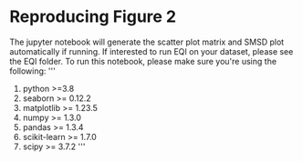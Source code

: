 # Reproducing Figure 2 

The jupyter notebook will generate the scatter plot matrix and SMSD plot automatically if running. 
If interested to run EQI on your dataset, please see the EQI folder. 
To run this notebook, please make sure you're using the following:
'''
  1. python >=3.8
  2. seaborn >= 0.12.2
  3. matplotlib >= 1.23.5
  4. numpy >= 1.3.0
  5. pandas >= 1.3.4
  6. scikit-learn >= 1.7.0
  7. scipy >= 3.7.2
'''

